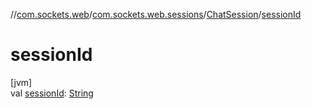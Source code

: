 //[com.sockets.web](../../../index.md)/[com.sockets.web.sessions](../index.md)/[ChatSession](index.md)/[sessionId](session-id.md)

# sessionId

[jvm]\
val [sessionId](session-id.md): [String](https://kotlinlang.org/api/latest/jvm/stdlib/kotlin/-string/index.html)

